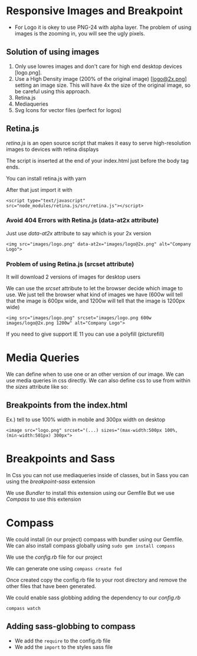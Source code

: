# Responsive Images and Breakpoint

 - For Logo it is okey to use PNG-24 with alpha layer. The problem of using images is the zooming in, you will see the ugly pixels. 

## Solution of using images

 1. Only use lowres images and don't care for high end desktop devices [logo.png].
 2. Use a High Density image (200% of the original image) [logo@2x.png] setting an image size. This will have 4x the size of the original image, so be careful using this approach.
 3. Retina.js
 4. Mediaqueries
 5. Svg Icons for vector files (perfect for logos)

## Retina.js

*retina.js* is an open source script that makes it easy to serve high-resolution images to devices with retina displays 

The script is inserted at the end of your index.html just before the body tag ends.

You can install retina.js with yarn

After that just import it with

```
<script type="text/javascript" src="node_modules/retina.js/src/retina.js"></script> 
```

### Avoid 404 Errors with Retina.js (data-at2x attribute)

Just use *data-at2x* attribute to say which is your 2x version

```
<img src="images/logo.png" data-at2x="images/logo@2x.png" alt="Company Logo">
```

### Problem of using Retina.js (srcset attribute)

It will download 2 versions of images for desktop users

We can use the *srcset* attribute to let the browser decide which image to use. We just tell the browser what kind of images we have (600w will tell that the image is 600px wide, and 1200w will tell that the image is 1200px wide)

```
<img src="images/logo.png" srcset="images/logo.png 600w images/logo@2x.png 1200w" alt="Company Logo">
```

If you need to give support IE 11 you can use a polyfill (picturefill)

# Media Queries

We can define when to use one or an other version of our image.
We can use media queries in css directly.
We can also define css to use from within the *sizes* attribute like so:

## Breakpoints from the index.html

Ex.) tell to use 100% width in mobile and 300px width on desktop
```
<image src="logo.png" srcset="(...) sizes="(max-width:500px 100%, (min-width:501px) 300px">

```

# Breakpoints and Sass

In Css you can not use mediaqueries inside of classes, but in Sass you can using the *breakpoint-sass* extension

We use *Bundler* to install this extension using our Gemfile
But we use *Compass* to use this extension

# Compass

We could install (in our project) compass with bundler using our Gemfile.
We can also install compass globally using `sudo gem install compass`

We use the *config.rb* file for our project

We can generate one using `compass create fed`

Once created copy the config.rb file to your root directory and remove the other files that have been generated.

We could enable sass globbing adding the dependency to our *config.rb*

```
compass watch
```

## Adding sass-globbing to compass

 - We add the `require` to the config.rb file
 - We add the `import` to the styles sass file
